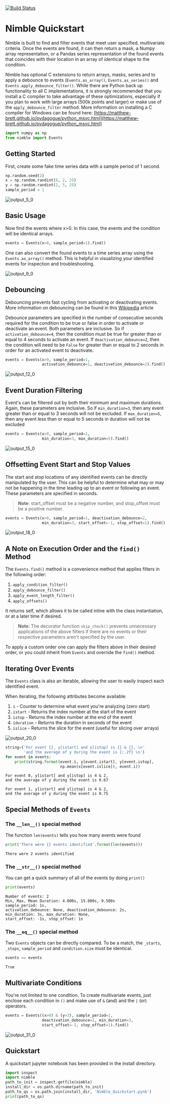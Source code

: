 [![Build Status](https://travis-ci.org/rwhitt2049/nimble.svg?branch=development)](https://travis-ci.org/rwhitt2049/nimble)

# Nimble Quickstart

Nimble is built to find and filter events that meet user specified, multivariate criteria. Once the events are found, it can then return a mask, a Numpy array representation, or a Pandas series representation of the found events that coincides with their location in an array of identical shape to the condition.

Nimble has optional C extensions to return arrays, masks, series and to apply a debounce to events (`Events.as_array()`, `Events.as_series()` and `Events.apply_debounce_filter()`. While there are Python back up functionality to all C implementations, it is strongly recommended that you install a C compiler to take advantage of these optimizations, especially if you plan to work with large arrays (500k points and larger) or make use of the `apply_debounce_filter` method. More information on installing a C compiler for Windows can be found here: [https://matthew-brett.github.io/pydagogue/python_msvc.html](https://matthew-brett.github.io/pydagogue/python_msvc.html)


```python
import numpy as np
from nimble import Events
```

## Getting Started

First, create some fake time series data with a sample period of 1 second.

```python
np.random.seed(2)
x = np.random.randint(0, 2, 25)
y = np.random.randint(2, 5, 25)
sample_period = 1
```

![output_5_0](https://cloud.githubusercontent.com/assets/4194594/17647051/7c21772c-61a7-11e6-99fc-f4e9c0bbe646.png)

## Basic Usage

Now find the events where x>0. In this case, the events and the condition will be identical arrays.

```python
events = Events(x>0, sample_period=1).find()
```

One can also convert the found events to a time series array using the `Events.as_array()` method. This is helpful in visualizing your identified events for inspection and troubleshooting.

![output_9_0](https://cloud.githubusercontent.com/assets/4194594/17954308/b27f2e36-6a3f-11e6-940b-9d988dab1548.png)

## Debouncing

Debouncing prevents fast cycling from activating or deactivating events. More information on debouncing can be found in this [Wikipedia](https://en.wikipedia.org/wiki/Switch#Contact_bounce) article

Debounce parameters are specified in the number of consecutive seconds required for the condition to be true or false in order to activate or deactivate an event. Both parameters are inclusive. So if `activation_debounce=4`, then the condition must be true for greater than or equal to 4 seconds to activate an event. If `deactivation_debounce=2`, then the condition will need to be `False` for greater than or equal to 2 seconds in order for an activated event to deactivate.

```python
events = Events(x>0, sample_period=1, 
                activation_debounce=1, deactivation_debounce=2).find()
```

![output_12_0](https://cloud.githubusercontent.com/assets/4194594/17647053/8034d53e-61a7-11e6-972b-88bee3d45a91.png)

## Event Duration Filtering

Event's can be filtered out by both their minimum and maximum durations. Again, these parameters are inclusive. So if `min_duration=3`, then any event greater than or equal to 3 seconds will not be excluded. If `max_duration=5`, then any event less than or equal to 5 seconds in duration will not be excluded

```python
events = Events(x>0, sample_period=1, 
                min_duration=3, max_duration=5).find()
```

![output_15_0](https://cloud.githubusercontent.com/assets/4194594/17647054/84be02d8-61a7-11e6-857e-e6f35b60b79d.png)

## Offsetting Event Start and Stop Values

The start and stop locations of any identified events can be directly manipulated by the user. This can be helpful to determine what may or may not be happening in the time leading up to an event or following an event. These parameters are specified in seconds. 

> **Note**: start_offset must be a negative number, and stop_offset must be a positive number.

```python
events = Events(x>0, sample_period=1, deactivation_debounce=2, 
                min_duration=3, start_offset=-1, stop_offset=1).find()
```

![output_18_0](https://cloud.githubusercontent.com/assets/4194594/17647055/872dad0c-61a7-11e6-8a6c-5bf55bc566e1.png)

## A Note on Execution Order and the `find()` Method

The `Events.find()` method is a convenience method that applies filters in the following order:

1. `apply_condition_filter()` 
2. `apply_debounce_filter()`
3. `apply_event_length_filter()`
4. `apply_offsets()`

It returns self, which allows it to be called inline with the class instantiation, or at a later time if desired.

> **Note**: The decorator function `skip_check()` prevents unnecessary applications of the above filters if there are no events or their respective parameters aren't specified by the user.

To apply a custom order one can apply the filters above in their desired order, or you could inherit from `Events` and override the `find()` method.

## Iterating Over Events

The `Events` class is also an iterable, allowing the user to easily inspect each identified event.

When iterating, the following attributes become available:

1. `i` - Counter to determine what event you're analyzing (zero start)
2. `istart` - Returns the index number at the start of the event
3. `istop` - Returns the index number at the end of the event
4. `iduration` - Returns the duration in seconds of the event
5. `islice` - Returns the slice for the event (useful for slicing over arrays)

![output_20_0](https://cloud.githubusercontent.com/assets/4194594/17647056/89654c56-61a7-11e6-9c64-da99473b68a9.png)

```python
string=('For event {}, y[istart] and y[istop] is {} & {}, \n'
        'and the average of y during the event is {:.2f} \n')
for event in events:
    print(string.format(event.i, y[event.istart], y[event.istop], 
                        np.mean(x[event.islice]), event.i))
```

    For event 0, y[istart] and y[istop] is 4 & 2, 
    and the average of y during the event is 0.67 
    
    For event 1, y[istart] and y[istop] is 4 & 2, 
    and the average of y during the event is 0.75 
    
    

## Special Methods of `Events`

### The `__len__()` special method

The function `len(events)` tells you how many events were found


```python
print('There were {} events identified'.format(len(events)))
```

    There were 2 events identified
    

### The `__str__()` special method

You can get a quick summary of all of the events by doing `print()`

```python
print(events)
```

    Number of events: 2
    Min, Max, Mean Duration: 4.000s, 15.000s, 9.500s
    sample_period: 1s,
    activation_debounce: None, deactivation_debounce: 2s,
    min_duration: 3s, max_duration: None,
    start_offset: -1s, stop_offset: 1s
    
### The `__eq__()` special method

Two `Events` objects can be directly compared. To be a match, the `_starts`, `_stops`, `sample_period` and `condition.size` must be identical.

```python
events == events
```

    True

## Multivariate Conditions

You're not limited to one condition. To create multivariate events, just enclose each condition in `()` and make use of `&` (and) and the `|` (or) operators.

```python
events = Events((x>0) & (y>3), sample_period=1, 
                deactivation_debounce=2, min_duration=3, 
                start_offset=-1, stop_offset=1).find()
```

![output_31_0](https://cloud.githubusercontent.com/assets/4194594/17647058/8bbc9ff4-61a7-11e6-8c8e-d953fdb5669f.png)

## Quickstart

A quickstart jupyter notebook has been provided in the install directory.

```python
import inspect
import nimble
path_to_init = inspect.getfile(nimble)
install_dir = os.path.dirname(path_to_init)
path_to_qs = os.path.join(install_dir, 'Nimble_Quickstart.pynb')
print(path_to_qs)
```